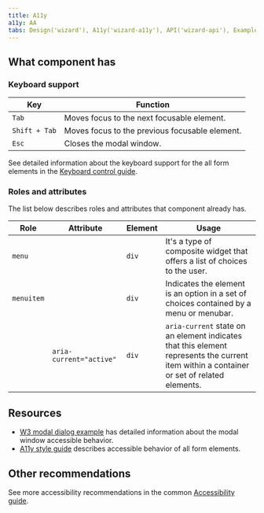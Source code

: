 ```yaml
---
title: A11y
a11y: AA
tabs: Design('wizard'), A11y('wizard-a11y'), API('wizard-api'), Example('wizard-code'), Changelog('wizard-changelog')
---
```


## What component has

### Keyboard support

| Key           | Function                                       |
| ------------- | ---------------------------------------------- |
| `Tab`         | Moves focus to the next focusable element.     |
| `Shift + Tab` | Moves focus to the previous focusable element. |
| `Esc`         | Closes the modal window.                       |

See detailed information about the keyboard support for the all form elements in the [Keyboard control guide](/core-principles/a11y/a11y-keyboard/).

### Roles and attributes

The list below describes roles and attributes that component already has.

| Role       | Attribute               | Element | Usage                                                                                                                                     |
| ---------- | ----------------------- | ------- | ----------------------------------------------------------------------------------------------------------------------------------------- |
| `menu`     |                         | `div`   | It's a type of composite widget that offers a list of choices to the user.                                                                |
| `menuitem` |                         | `div`   | Indicates the element is an option in a set of choices contained by a menu or menubar.                                                    |
|            | `aria-current="active"` | `div`   | `aria-current` state on an element indicates that this element represents the current item within a container or set of related elements. |

## Resources

- [W3 modal dialog example](https://www.w3.org/TR/wai-aria-practices-1.1/examples/dialog-modal/dialog.html) has detailed information about the modal window accessible behavior.
- [A11y style guide](https://a11y-style-guide.com/style-guide/section-forms.html) describes accessible behavior of all form elements.

## Other recommendations

See more accessibility recommendations in the common [Accessibility guide](/core-principles/a11y/).

